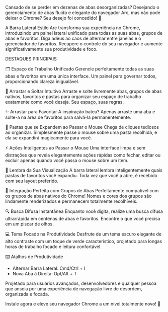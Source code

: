 Cansado de se perder em dezenas de abas desorganizadas? Desejando o gerenciamento de abas fluido e elegante do navegador Arc, mas não pode deixar o Chrome? Seu desejo foi concedido! 🚀

A Barra Lateral Estilo Arc transforma sua experiência no Chrome, introduzindo um painel lateral unificado para todas as suas abas, grupos de abas e favoritos. Diga adeus ao caos de alternar entre janelas e o gerenciador de favoritos. Recupere o controle do seu navegador e aumente significativamente sua produtividade e foco.

DESTAQUES PRINCIPAIS

🗂️ Espaço de Trabalho Unificado
Gerencie perfeitamente todas as suas abas e favoritos em uma única interface. Um painel para governar todos, proporcionando clareza inigualável.

🤏 Arrastar e Soltar Intuitivo
Arraste e solte livremente abas, grupos de abas nativos, favoritos e pastas para organizar seu espaço de trabalho exatamente como você deseja. Seu espaço, suas regras.

✨ Arrastar para Favoritar
A inspiração bateu? Apenas arraste uma aba e solte-a na área de favoritos para salvá-la permanentemente.

📂 Pastas que se Expandem ao Passar o Mouse
Chega de cliques tediosos ao organizar. Simplesmente passe o mouse sobre uma pasta recolhida, e ela se expandirá magicamente para você.

⚡️ Ações Inteligentes ao Passar o Mouse
Uma interface limpa e sem distrações que revela elegantemente ações rápidas como fechar, editar ou excluir apenas quando você passa o mouse sobre um item.

🧠 Lembra da Sua Visualização
A barra lateral lembra inteligentemente quais pastas de favoritos você expandiu. Toda vez que você a abre, é recebido com seu layout preferido.

🎨 Integração Perfeita com Grupos de Abas
Perfeitamente compatível com os grupos de abas nativos do Chrome! Nomes e cores dos grupos são lindamente renderizados e permanecem totalmente recolhíveis.

🔍 Busca Difusa Instantânea
Enquanto você digita, realize uma busca difusa ultrarrápida em centenas de abas e favoritos. Encontre o que você precisa em um piscar de olhos.

💻 Tema Focado na Produtividade
Desfrute de um tema escuro elegante de alto contraste com um toque de verde característico, projetado para longas horas de trabalho focado e leitura confortável.

⌨️ Atalhos de Produtividade
- Alternar Barra Lateral: Cmd/Ctrl + I
- Nova Aba à Direita: Opt/Alt + T

Projetado para usuários avançados, desenvolvedores e qualquer pessoa que anseia por uma experiência de navegação livre de desordem, organizada e focada.

Instale agora e eleve seu navegador Chrome a um nível totalmente novo! 🌟